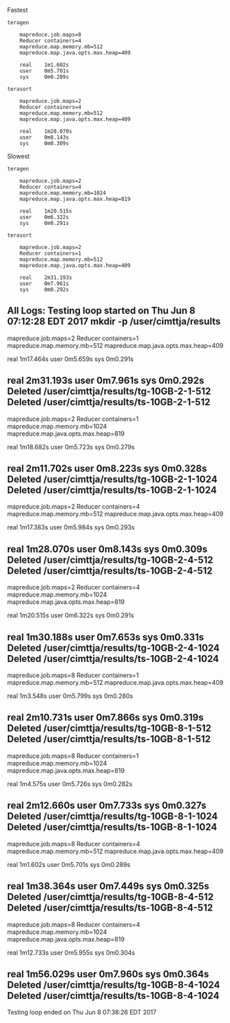 Fastest

	teragen

		mapreduce.job.maps=8
		Reducer containers=4
		mapreduce.map.memory.mb=512
		mapreduce.map.java.opts.max.heap=409

		real    1m1.602s
		user    0m5.701s
		sys     0m0.289s

	terasort

		mapreduce.job.maps=2
		Reducer containers=4
		mapreduce.map.memory.mb=512
		mapreduce.map.java.opts.max.heap=409

		real    1m28.070s
		user    0m8.143s
		sys     0m0.309s
		
Slowest

	teragen

		mapreduce.job.maps=2
		Reducer containers=4
		mapreduce.map.memory.mb=1024
		mapreduce.map.java.opts.max.heap=819

		real    1m20.515s
		user    0m6.322s
		sys     0m0.291s
	
	terasort
	
		mapreduce.job.maps=2
		Reducer containers=1
		mapreduce.map.memory.mb=512
		mapreduce.map.java.opts.max.heap=409

		real    2m31.193s
		user    0m7.961s
		sys     0m0.292s
		
		
All Logs:
Testing loop started on Thu Jun 8 07:12:28 EDT 2017
mkdir -p /user/cimttja/results
--------------------------------------------------
mapreduce.job.maps=2
Reducer containers=1
mapreduce.map.memory.mb=512
mapreduce.map.java.opts.max.heap=409

real    1m17.464s
user    0m5.659s
sys     0m0.291s

real    2m31.193s
user    0m7.961s
sys     0m0.292s
Deleted /user/cimttja/results/tg-10GB-2-1-512
Deleted /user/cimttja/results/ts-10GB-2-1-512
--------------------------------------------------
mapreduce.job.maps=2
Reducer containers=1
mapreduce.map.memory.mb=1024
mapreduce.map.java.opts.max.heap=819

real    1m18.682s
user    0m5.723s
sys     0m0.279s

real    2m11.702s
user    0m8.223s
sys     0m0.328s
Deleted /user/cimttja/results/tg-10GB-2-1-1024
Deleted /user/cimttja/results/ts-10GB-2-1-1024
--------------------------------------------------
mapreduce.job.maps=2
Reducer containers=4
mapreduce.map.memory.mb=512
mapreduce.map.java.opts.max.heap=409

real    1m17.383s
user    0m5.984s
sys     0m0.293s

real    1m28.070s
user    0m8.143s
sys     0m0.309s
Deleted /user/cimttja/results/tg-10GB-2-4-512
Deleted /user/cimttja/results/ts-10GB-2-4-512
--------------------------------------------------
mapreduce.job.maps=2
Reducer containers=4
mapreduce.map.memory.mb=1024
mapreduce.map.java.opts.max.heap=819

real    1m20.515s
user    0m6.322s
sys     0m0.291s

real    1m30.188s
user    0m7.653s
sys     0m0.331s
Deleted /user/cimttja/results/tg-10GB-2-4-1024
Deleted /user/cimttja/results/ts-10GB-2-4-1024
--------------------------------------------------
mapreduce.job.maps=8
Reducer containers=1
mapreduce.map.memory.mb=512
mapreduce.map.java.opts.max.heap=409

real    1m3.548s
user    0m5.799s
sys     0m0.280s

real    2m10.731s
user    0m7.866s
sys     0m0.319s
Deleted /user/cimttja/results/tg-10GB-8-1-512
Deleted /user/cimttja/results/ts-10GB-8-1-512
--------------------------------------------------
mapreduce.job.maps=8
Reducer containers=1
mapreduce.map.memory.mb=1024
mapreduce.map.java.opts.max.heap=819

real    1m4.575s
user    0m5.726s
sys     0m0.282s

real    2m12.660s
user    0m7.733s
sys     0m0.327s
Deleted /user/cimttja/results/tg-10GB-8-1-1024
Deleted /user/cimttja/results/ts-10GB-8-1-1024
--------------------------------------------------
mapreduce.job.maps=8
Reducer containers=4
mapreduce.map.memory.mb=512
mapreduce.map.java.opts.max.heap=409

real    1m1.602s
user    0m5.701s
sys     0m0.289s

real    1m38.364s
user    0m7.449s
sys     0m0.325s
Deleted /user/cimttja/results/tg-10GB-8-4-512
Deleted /user/cimttja/results/ts-10GB-8-4-512
--------------------------------------------------
mapreduce.job.maps=8
Reducer containers=4
mapreduce.map.memory.mb=1024
mapreduce.map.java.opts.max.heap=819

real    1m12.733s
user    0m5.955s
sys     0m0.304s

real    1m56.029s
user    0m7.960s
sys     0m0.364s
Deleted /user/cimttja/results/tg-10GB-8-4-1024
Deleted /user/cimttja/results/ts-10GB-8-4-1024
--------------------------------------------------
Testing loop ended on Thu Jun 8 07:38:26 EDT 2017
